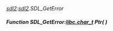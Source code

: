 _[sdl2](../../modules/sdl2/sdl2-module.md):[sdl2](../../modules/sdl2/sdl2-module.md).SDL\_GetError_
##### Function SDL\_GetError:[libc.char_t](../../modules/libc/libc-char_t.md) Ptr(  )
